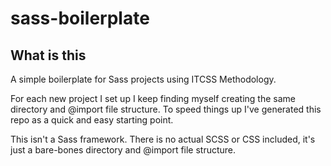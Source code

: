 # sass-boilerplate

## What is this
A simple boilerplate for Sass projects using ITCSS Methodology.

For each new project I set up I keep finding myself creating the same directory and @import file structure. To speed things up I've generated this repo as a quick and easy starting point.

This isn't a Sass framework. There is no actual SCSS or CSS included, it's just a bare-bones directory and @import file structure.

